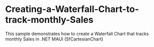 # Creating-a-Waterfall-Chart-to-track-monthly-Sales
This sample demonstrates how to create a Waterfall Chart that tracks monthly Sales in .NET MAUI (SfCartesianChart)
